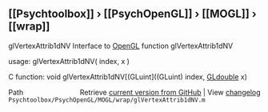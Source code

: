 ## [[Psychtoolbox]] &#8250; [[PsychOpenGL]] &#8250; [[MOGL]] &#8250; [[wrap]]

glVertexAttrib1dNV  Interface to [OpenGL](OpenGL) function glVertexAttrib1dNV  
  
usage:  glVertexAttrib1dNV( index, x )  
  
C function:  void glVertexAttrib1dNV[(GLuint]((GLuint) index, [GLdouble](GLdouble) x)  




<div class="code_header" style="text-align:right;">
  <span style="float:left;">Path&nbsp;&nbsp;</span> <span class="counter">Retrieve <a href=
  "https://raw.github.com/Psychtoolbox-3/Psychtoolbox-3/beta/Psychtoolbox/PsychOpenGL/MOGL/wrap/glVertexAttrib1dNV.m">current version from GitHub</a> | View <a href=
  "https://github.com/Psychtoolbox-3/Psychtoolbox-3/commits/beta/Psychtoolbox/PsychOpenGL/MOGL/wrap/glVertexAttrib1dNV.m">changelog</a></span>
</div>
<div class="code">
  <code>Psychtoolbox/PsychOpenGL/MOGL/wrap/glVertexAttrib1dNV.m</code>
</div>

